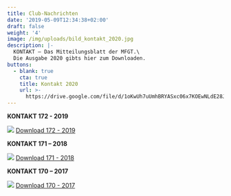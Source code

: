 ```yaml
---
title: Club-Nachrichten
date: '2019-05-09T12:34:38+02:00'
draft: false
weight: '4'
image: /img/uploads/bild_kontakt_2020.jpg
description: |-
  KONTAKT – Das Mitteilungsblatt der MFGT.\
  Die Ausgabe 2020 gibts hier zum Downloaden.
buttons:
  - blank: true
    cta: true
    title: Kontakt 2020
    url: >-
      https://drive.google.com/file/d/1oKwUh7uUmhBRYASxc06x7KOEwNLdE28J/view?usp=sharing
---
```

**KONTAKT 172 - 2019**

![](/img/uploads/bild_kontakt_2019.jpg)
[Download 172 - 2019](https://drive.google.com/a/mfgt.ch/file/d/1fFxHhohEl0UZIoJxo6pzYQk11M4gHPmi/view?usp=sharing)

**KONTAKT 171 – 2018**

![](/img/uploads/bild_kontakt_2018.jpg)
[Download 171 - 2018](https://drive.google.com/a/mfgt.ch/file/d/1MowdujVOWUDSffqqXNsobCI31XhxrqOz/view?usp=sharing)

**KONTAKT 170 – 2017**

![](/img/uploads/bild_kontakt_2017.jpg)
[Download 170 - 2017](https://drive.google.com/a/mfgt.ch/file/d/1ysmsMVpPK8_L2kfXvxtPNcOod8AbwA6J/view?usp=sharing)

